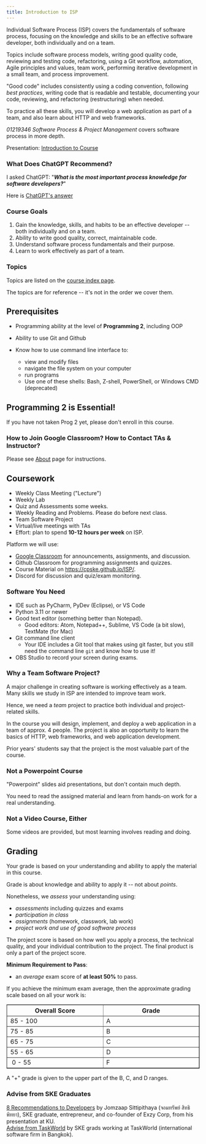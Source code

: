 ```yaml
---
title: Introduction to ISP
---
```


Individual Software Process (ISP) covers the fundamentals of software process,
focusing on the knowledge and skills to be an effective software developer, both individually and on a team.

Topics include software process models, writing good quality code, reviewing and testing code, refactoring, using a Git workflow, automation, Agile principles and values, team work, performing iterative development in a small team, and process improvement.

"Good code" includes consistently using a coding convention, following *best practices*, writing code that is readable and testable, documenting your code, reviewing, and refactoring (restructuring) when needed.

To practice all these skills, you will develop a web application as part of a team, and also learn about HTTP and web frameworks.

*01219346 Software Process &amp; Project Management*
covers software process in more depth. 

Presentation: [Introduction to Course](Introduction-to-Course.pdf)     


### What Does ChatGPT Recommend?

I asked ChatGPT: "***What is the most important process knowledge for software developers?***"

Here is [ChatGPT's answer](chatgpt)

### Course Goals

1. Gain the knowledge, skills, and habits to be an effective developer -- both individually and on a team.
2. Ability to write good quality, correct, maintainable code.
3. Understand software process fundamentals and their purpose.
4. Learn to work effectively as part of a team.

### Topics

Topics are listed on the [course index page](../index).    

The topics are for reference -- it's not in the order we cover them.

## Prerequisites

* Programming ability at the level of **Programming 2**, including OOP

* Ability to use Git and Github

* Know how to use command line interface to:
  - view and modify files
  - navigate the file system on your computer
  - run programs
  - Use one of these shells: Bash, Z-shell, PowerShell, or Windows CMD (deprecated)

## Programming 2 is Essential!

If you have not taken Prog 2 yet, please don't enroll in this course.

### How to Join Google Classroom?  How to Contact TAs & Instructor?

Please see [About](../about) page for instructions.

## Coursework

* Weekly Class Meeting ("Lecture")
* Weekly Lab
* Quiz and Assessments some weeks.
* Weekly Reading and Problems. Please do before next class.
* Team Software Project
* Virtual/live meetings with TAs
* Effort: plan to spend **10-12 hours per week** on ISP.

Platform we will use:

* [Google Classroom](https://classroom.google.com) for announcements, assignments, and discussion.
* Github Classroom for programming assignments and quizzes. 
* Course Material on <https://cpske.github.io/ISP/>. 
* Discord for discussion and quiz/exam monitoring.


### Software You Need

* IDE such as PyCharm, PyDev (Eclipse), or VS Code
* Python 3.11 or newer
* Good text editor (something better than Notepad).
  - Good editors: Atom, Notepad++, Sublime, VS Code (a bit slow), TextMate (for Mac)
* Git command line client
  - Your IDE includes a Git tool that makes using git faster, but you still need the command line `git` and know how to use it!
* OBS Studio to record your screen during exams.


### Why a Team Software Project?

A major challenge in creating software is working effectively as a team. 
Many skills we study in ISP are intended to improve team work.

Hence, we need a *team* project to practice both individual and project-related skills.

In the course you will design, implement, and deploy a web application
in a team of approx. 4 people.  The project is also an opportunity to learn 
the basics of HTTP, web frameworks, and web application development.

Prior years' students say that the project is the most valuable part of the course.

### Not a Powerpoint Course

"Powerpoint" slides aid presentations, but don't contain much depth.

You need to read the assigned material and learn from hands-on work 
for a real understanding.

### Not a Video Course, Either

Some videos are provided, but most learning involves reading and doing.

## Grading

Your grade is based on your understanding and ability to apply the 
material in this course.

Grade is about knowledge and ability to apply it -- not about *points*.

Nonetheless, we *assess* your understanding using:

- *assessments* including quizzes and exams
- *participation in class*
- *assignments* (homework, classwork, lab work)
- *project work and use of good software process*

The project score is based on how well you apply a process, the technical quality, and your individual contribution to the project.  The final product is only a part of the project score.

**Minimum Requirement to Pass**: 
- an *average* exam score of **at least 50%** to pass.

If you achieve the minimum exam average, then the approximate grading scale based on all your work is:

<table align="center" border="1" width="40%">
<tr> <th width="20%">Overall Score</th> <th width="20%"> Grade </th> </tr>
<tr> <td> 85 - 100</td> <td>  A  </td></tr>
<tr> <td> 75 - 85 </td> <td>  B  </td></tr>
<tr> <td> 65 - 75 </td> <td>  C  </td></tr>
<tr> <td> 55 - 65 </td> <td>  D  </td></tr>
<tr> <td> &nbsp;0 - 55 </td> <td>  F  </td></tr>
</table>

A "+" grade is given to the upper part of the B, C, and D ranges.

### Advise from SKE Graduates

[8 Recommendations to Developers](Jomzap-Recommendations.pdf) by Jomzaap Sittipithaya (จอมทรัพย์ สิทธิพิทยา), SKE graduate, entrepreneur, and co-founder of Exzy Corp, from his presentation at KU.    
[Advise from TaskWorld](TaskWorld-Advise) by SKE grads working at TaskWorld (international software firm in Bangkok).


